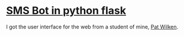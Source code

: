 # <a href="https://github.com/rhildred/flask-sms-step1" target="_blank">SMS Bot in python flask</a>

I got the user interface for the web from a student of mine, [Pat Wilken](https://patwilken.me/).